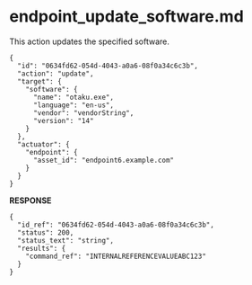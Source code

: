 
# endpoint_update_software.md

This action updates the specified software.

```
{
  "id": "0634fd62-054d-4043-a0a6-08f0a34c6c3b",
  "action": "update",
  "target": {
    "software": {
      "name": "otaku.exe",
      "language": "en-us",
      "vendor": "vendorString",
      "version": "14"
    }
  },
  "actuator": {
    "endpoint": {
      "asset_id": "endpoint6.example.com"
    }
  }
}
```

**RESPONSE**

```
{
  "id_ref": "0634fd62-054d-4043-a0a6-08f0a34c6c3b",
  "status": 200,
  "status_text": "string",
  "results": {
    "command_ref": "INTERNALREFERENCEVALUEABC123"
  }
}
```
